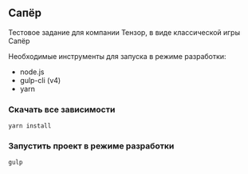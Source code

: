 ## Сапёр

Тестовое задание для компании Тензор, в виде классической игры Сапёр

Необходимые инструменты для запуска в режиме разработки:
+ node.js
+ gulp-cli (v4)
+ yarn

### Скачать все зависимости
`yarn install`
### Запустить проект в режиме разработки
`gulp`
